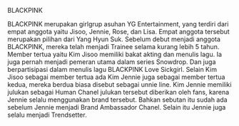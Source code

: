 BLACKPINK

BLACKPINK merupakan girlgrup asuhan YG Entertainment, yang terdiri dari empat anggota yaitu Jisoo, Jennie, Rose, dan Lisa. Empat anggota tersebut merupakan pilihan dari Yang Hyun Suk.
Sebelum debut menjadi anggota BLACKPINK, mereka telah menjadi Trainee selama kurang lebih 5 tahun. Member tertua yaitu Kim Jisoo memiliki bakat akting dan menulis lagu. 
Ia juga pernah menjadi pemeran utama dalam series Snowdrop. Dan juga berpartisipasi dalam menulis lagu BLACKPINK Love Sickgirl. Selain Kim Jisoo sebagai member tertua ada Kim Jennie juga sebagai member tertua kedua, mereka berdua biasa disebut sebagai unnie line. Kim Jennie memiliki julukan sebagai Human Chanel julukan tersebut diberikan oleh fans, karena Jennie selalu menggunakan brand tersebut. Bahkan sebutan itu sudah ada sebelum Jennie menjadi Brand Ambassador Chanel. Selain itu Jennie juga selalu menjadi Trendsetter. 
